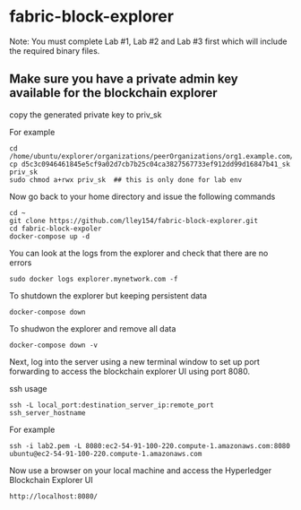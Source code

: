 # fabric-block-explorer
Note: You must complete Lab #1, Lab #2 and Lab #3 first which will include the required binary files.

## Make sure you have a private admin key available for the blockchain explorer

copy the generated private key to priv_sk

For example
```
cd /home/ubuntu/explorer/organizations/peerOrganizations/org1.example.com/users/Admin@org1.example.com/msp/keystore/
cp d5c3c0946461845e5cf9a02d7cb7b25c04ca3827567733ef912dd99d16847b41_sk priv_sk
sudo chmod a+rwx priv_sk  ## this is only done for lab env
```

Now go back to your home directory and issue the following commands
```
cd ~
git clone https://github.com/lley154/fabric-block-explorer.git
cd fabric-block-expoler
docker-compose up -d
```
You can look at the logs from the explorer and check that there are no errors
```
sudo docker logs explorer.mynetwork.com -f
```

To shutdown the explorer but keeping persistent data
```
docker-compose down
```

To shudwon the explorer and remove all data
```
docker-compose down -v
```


Next, log into the server using a new terminal window to set up port forwarding to access the blockchain explorer UI using port 8080.

ssh usage
```
ssh -L local_port:destination_server_ip:remote_port ssh_server_hostname
```
For example
```
ssh -i lab2.pem -L 8080:ec2-54-91-100-220.compute-1.amazonaws.com:8080 ubuntu@ec2-54-91-100-220.compute-1.amazonaws.com
```
Now use a browser on your local machine and access the Hyperledger Blockchain Explorer UI
```
http://localhost:8080/
```

